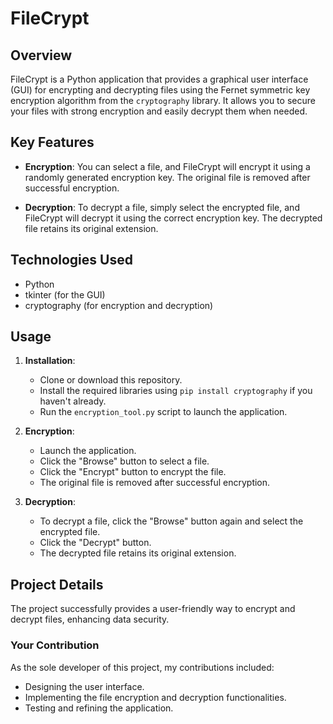 # FileCrypt

## Overview

FileCrypt is a Python application that provides a graphical user interface (GUI) for encrypting and decrypting files using the Fernet symmetric key encryption algorithm from the `cryptography` library. It allows you to secure your files with strong encryption and easily decrypt them when needed.

## Key Features

- **Encryption**: You can select a file, and FileCrypt will encrypt it using a randomly generated encryption key. The original file is removed after successful encryption.

- **Decryption**: To decrypt a file, simply select the encrypted file, and FileCrypt will decrypt it using the correct encryption key. The decrypted file retains its original extension.

## Technologies Used

- Python
- tkinter (for the GUI)
- cryptography (for encryption and decryption)

## Usage

1. **Installation**:
    - Clone or download this repository.
    - Install the required libraries using `pip install cryptography` if you haven't already.
    - Run the `encryption_tool.py` script to launch the application.

2. **Encryption**:
    - Launch the application.
    - Click the "Browse" button to select a file.
    - Click the "Encrypt" button to encrypt the file.
    - The original file is removed after successful encryption.

3. **Decryption**:
    - To decrypt a file, click the "Browse" button again and select the encrypted file.
    - Click the "Decrypt" button.
    - The decrypted file retains its original extension.

## Project Details

The project successfully provides a user-friendly way to encrypt and decrypt files, enhancing data security.

### Your Contribution

As the sole developer of this project, my contributions included:
- Designing the user interface.
- Implementing the file encryption and decryption functionalities.
- Testing and refining the application.
